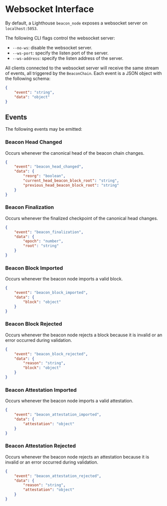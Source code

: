 # Websocket Interface

By default, a Lighthouse `beacon_node` exposes a websocket server on `localhost:5053`.

The following CLI flags control the websocket server:

- `--no-ws`: disable the websocket server.
- `--ws-port`: specify the listen port of the server.
- `--ws-address`: specify the listen address of the server.

All clients connected to the websocket server will receive the same stream of events, all triggered
by the `BeaconChain`. Each event is a JSON object with the following schema:

```json
{
    "event": "string",
    "data": "object"
}
```

## Events

The following events may be emitted:

### Beacon Head Changed

Occurs whenever the canonical head of the beacon chain changes.

```json
{
    "event": "beacon_head_changed",
    "data": {
        "reorg": "boolean",
        "current_head_beacon_block_root": "string",
        "previous_head_beacon_block_root": "string"
    }
}
```

### Beacon Finalization

Occurs whenever the finalized checkpoint of the canonical head changes.

```json
{
    "event": "beacon_finalization",
    "data": {
        "epoch": "number",
        "root": "string"
    }
}
```

### Beacon Block Imported

Occurs whenever the beacon node imports a valid block.

```json
{
    "event": "beacon_block_imported",
    "data": {
        "block": "object"
    }
}
```

### Beacon Block Rejected

Occurs whenever the beacon node rejects a block because it is invalid or an
error occurred during validation.

```json
{
    "event": "beacon_block_rejected",
    "data": {
        "reason": "string",
        "block": "object"
    }
}
```

### Beacon Attestation Imported

Occurs whenever the beacon node imports a valid attestation.

```json
{
    "event": "beacon_attestation_imported",
    "data": {
        "attestation": "object"
    }
}
```

### Beacon Attestation Rejected

Occurs whenever the beacon node rejects an attestation because it is invalid or
an error occurred during validation.

```json
{
    "event": "beacon_attestation_rejected",
    "data": {
        "reason": "string",
        "attestation": "object"
    }
}
```
